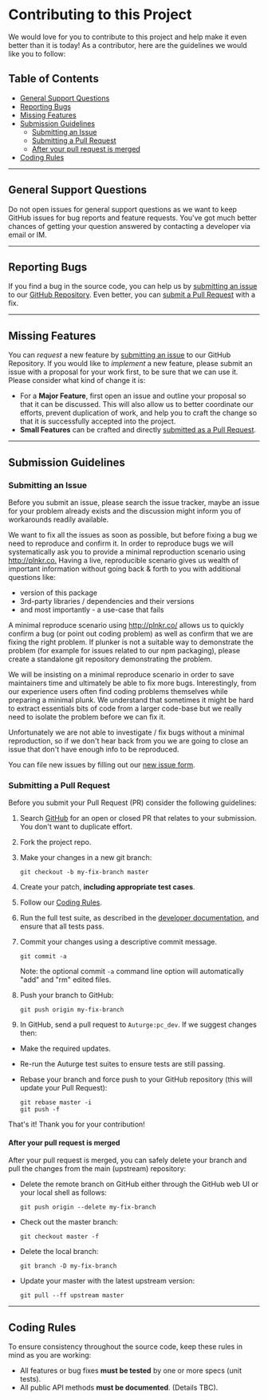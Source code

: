 # Contributing to this Project

We would love for you to contribute to this project and help make it even better than it is
today! As a contributor, here are the guidelines we would like you to follow:

## Table of Contents

-   [General Support Questions](#general-support-questions)
-   [Reporting Bugs](#reporting-bugs)
-   [Missing Features](#missing-features)
-   [Submission Guidelines](#submission-guidelines)
    -   [Submitting an Issue](#submitting-an-issue)
    -   [Submitting a Pull Request](#submitting-a-pull-request)
    -   [After your pull request is merged](#after-your-pull-request-is-merged)
-   [Coding Rules](#coding-rules)

<hr>

## General Support Questions

Do not open issues for general support questions as we want to keep GitHub issues for bug reports and feature requests. You've got much better chances of getting your question answered by contacting a developer via email or IM.

<hr>

## Reporting Bugs

If you find a bug in the source code, you can help us by [submitting an issue](#submitting-an-issue) to our [GitHub Repository][github]. Even better, you can [submit a Pull Request](#submitting-a-pull-request) with a fix.

<hr>

## Missing Features

You can _request_ a new feature by [submitting an issue](#submitting-an-issue) to our GitHub Repository. If you would like to _implement_ a new feature, please submit an issue with a proposal for your work first, to be sure that we can use it. Please consider what kind of change it is:

-   For a **Major Feature**, first open an issue and outline your proposal so that it can be discussed. This will also allow us to better coordinate our efforts, prevent duplication of work, and help you to craft the change so that it is successfully accepted into the project.
-   **Small Features** can be crafted and directly [submitted as a Pull Request](#submitting-a-pull-request).

<hr>

## Submission Guidelines

### Submitting an Issue

Before you submit an issue, please search the issue tracker, maybe an issue for your problem already exists and the discussion might inform you of workarounds readily available.

We want to fix all the issues as soon as possible, but before fixing a bug we need to reproduce and confirm it. In order to reproduce bugs we will systematically ask you to provide a minimal reproduction scenario using <http://plnkr.co.> Having a live, reproducible scenario gives us wealth of important information without going back & forth to you with additional questions like:

-   version of this package
-   3rd-party libraries / dependencies and their versions
-   and most importantly - a use-case that fails

A minimal reproduce scenario using <http://plnkr.co/> allows us to quickly confirm a bug (or point out coding problem) as well as confirm that we are fixing the right problem. If plunker is not a suitable way to demonstrate the problem (for example for issues related to our npm packaging), please create a standalone git repository demonstrating the problem.

We will be insisting on a minimal reproduce scenario in order to save maintainers time and ultimately be able to fix more bugs. Interestingly, from our experience users often find coding problems themselves while preparing a minimal plunk. We understand that sometimes it might be hard to extract essentials bits of code from a larger code-base but we really need to isolate the problem before we can fix it.

Unfortunately we are not able to investigate / fix bugs without a minimal reproduction, so if we don't hear back from you we are going to close an issue that don't have enough info to be reproduced.

You can file new issues by filling out our [new issue form][github-new-issue].

### Submitting a Pull Request

Before you submit your Pull Request (PR) consider the following guidelines:

1. Search [GitHub][pulls-requests] for an open or closed PR that relates to your submission. You don't want to duplicate effort.
1. Fork the project repo.
1. Make your changes in a new git branch:

    ```shell
    git checkout -b my-fix-branch master
    ```

1. Create your patch, **including appropriate test cases**.
1. Follow our [Coding Rules](#coding-rules).
1. Run the full test suite, as described in the [developer documentation][auturge-dev-doc], and ensure that all tests pass.
1. Commit your changes using a descriptive commit message.

    ```shell
    git commit -a
    ```

    Note: the optional commit `-a` command line option will automatically "add" and "rm" edited files.

1. Push your branch to GitHub:

    ```shell
    git push origin my-fix-branch
    ```

1. In GitHub, send a pull request to `Auturge:pc_dev`. If we suggest changes then:

-   Make the required updates.
-   Re-run the Auturge test suites to ensure tests are still passing.
-   Rebase your branch and force push to your GitHub repository (this will update your Pull Request):

    ```shell
    git rebase master -i
    git push -f
    ```

That's it! Thank you for your contribution!

#### After your pull request is merged

After your pull request is merged, you can safely delete your branch and pull the changes from the main (upstream) repository:

-   Delete the remote branch on GitHub either through the GitHub web UI or your local shell as follows:

    ```shell
    git push origin --delete my-fix-branch
    ```

-   Check out the master branch:

    ```shell
    git checkout master -f
    ```

-   Delete the local branch:

    ```shell
    git branch -D my-fix-branch
    ```

-   Update your master with the latest upstream version:

    ```shell
    git pull --ff upstream master
    ```

<hr>

## Coding Rules

To ensure consistency throughout the source code, keep these rules in mind as you are working:

-   All features or bug fixes **must be tested** by one or more specs (unit tests).
-   All public API methods **must be documented**. (Details TBC).



[auturge-dev-doc]: https://github.com/auturge/auturge/blob/master/docs/DEVELOPER.md
[github]: https://github.com/auturge/config-resolver
[pulls-requests]: https://github.com/auturge/config-resolver/pulls/
[github-new-issue]: https://github.com/auturge/config-resolver/issues/new
[jsfiddle]: http://jsfiddle.net
[plunker]: http://plnkr.co/edit
[runnable]: http://runnable.com
